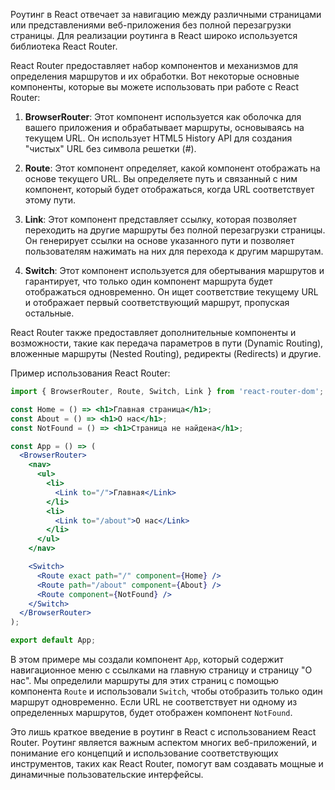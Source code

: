 Роутинг в React отвечает за навигацию между различными страницами или представлениями веб-приложения без полной перезагрузки страницы. Для реализации роутинга в React широко используется библиотека React Router.

React Router предоставляет набор компонентов и механизмов для определения маршрутов и их обработки. Вот некоторые основные компоненты, которые вы можете использовать при работе с React Router:

1. **BrowserRouter**: Этот компонент используется как оболочка для вашего приложения и обрабатывает маршруты, основываясь на текущем URL. Он использует HTML5 History API для создания "чистых" URL без символа решетки (#).

2. **Route**: Этот компонент определяет, какой компонент отображать на основе текущего URL. Вы определяете путь и связанный с ним компонент, который будет отображаться, когда URL соответствует этому пути.

3. **Link**: Этот компонент представляет ссылку, которая позволяет переходить на другие маршруты без полной перезагрузки страницы. Он генерирует ссылки на основе указанного пути и позволяет пользователям нажимать на них для перехода к другим маршрутам.

4. **Switch**: Этот компонент используется для обертывания маршрутов и гарантирует, что только один компонент маршрута будет отображаться одновременно. Он ищет соответствие текущему URL и отображает первый соответствующий маршрут, пропуская остальные.

React Router также предоставляет дополнительные компоненты и возможности, такие как передача параметров в пути (Dynamic Routing), вложенные маршруты (Nested Routing), редиректы (Redirects) и другие.

Пример использования React Router:

```jsx
import { BrowserRouter, Route, Switch, Link } from 'react-router-dom';

const Home = () => <h1>Главная страница</h1>;
const About = () => <h1>О нас</h1>;
const NotFound = () => <h1>Страница не найдена</h1>;

const App = () => (
  <BrowserRouter>
    <nav>
      <ul>
        <li>
          <Link to="/">Главная</Link>
        </li>
        <li>
          <Link to="/about">О нас</Link>
        </li>
      </ul>
    </nav>

    <Switch>
      <Route exact path="/" component={Home} />
      <Route path="/about" component={About} />
      <Route component={NotFound} />
    </Switch>
  </BrowserRouter>
);

export default App;
```

В этом примере мы создали компонент `App`, который содержит навигационное меню с ссылками на главную страницу и страницу "О нас". Мы определили маршруты для этих страниц с помощью компонента `Route` и использовали `Switch`, чтобы отобразить только один маршрут одновременно. Если URL не соответствует ни одному из определенных маршрутов, будет отображен компонент `NotFound`.

Это лишь краткое введение в роутинг в React с использованием React Router. Роутинг является важным аспектом многих веб-приложений, и понимание его концепций и использование соответствующих инструментов, таких как React Router, помогут вам создавать мощные и динамичные пользовательские интерфейсы.